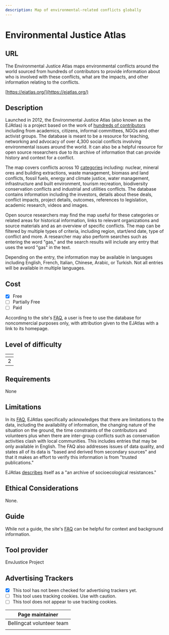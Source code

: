 ```yaml
---
description: Map of environmental-related conflicts globally
---
```


# Environmental Justice Atlas

## URL

The Environmental Justice Atlas maps environmental conflicts around the world sourced from hundreds of contributors to provide information about who is involved with these conflicts, what are the impacts, and other information relating to the conflicts.

[https://ejatlas.org/](https://ejatlas.org/)

## Description

Launched in 2012, the Environmental Justice Atlas (also known as the EJAtlas) is a project based on the work of [hundreds of contributors](https://ejatlas.org/backoffice/cms/en/faq/) including from academics, citizens, informal committees, NGOs and other activist groups. The database is meant to be a resource for teaching, networking and advocacy of over 4,300 social conflicts involving environmental issues around the world. It can also be a helpful resource for open source researchers due to its archive of information that can provide history and context for a conflict.

The map covers conflicts across 10 [categories](https://ejatlas.org/backoffice/cms/en/faq/) including: nuclear, mineral ores and building extractions, waste management, biomass and land conflicts, fossil fuels, energy and climate justice, water management, infrastructure and built environment, tourism recreation, biodiversity conservation conflicts and industrial and utilities conflicts. The database contains information including the investors, details about these deals, conflict impacts, project details, outcomes, references to legislation, academic research, videos and images.&#x20;

Open source researchers may find the map useful for these categories or related areas for historical information, links to relevant organizations and source materials and as an overview of specific conflicts. The map can be filtered by multiple types of criteria, including region, start/end date, type of conflict and more. A researcher may also perform searches such as entering the word "gas," and the search results will include any entry that uses the word "gas" in the text.

Depending on the entry, the information may be available in languages including English, French, Italian, Chinese, Arabic, or Turkish. Not all entries will be available in multiple languages.&#x20;

## Cost

* [x] Free
* [ ] Partially Free
* [ ] Paid

According to the site's [FAQ](https://ejatlas.org/backoffice/cms/en/faq/), a user is free to use the database for noncommercial purposes only, with attribution given to the EJAtlas with a link to its homepage.

## Level of difficulty

<table><thead><tr><th data-type="rating" data-max="5"></th></tr></thead><tbody><tr><td>2</td></tr></tbody></table>

## Requirements

None

## Limitations

In its [FAQ](https://ejatlas.org/backoffice/cms/en/faq/), EJAtlas specifically acknowledges that there are limitations to the data, including the availability of information, the changing nature of the situation on the ground, the time constraints of the contributors and volunteers plus when there are inter-group conflicts such as conservation activities clash with local communities. This includes entries that may be only available in English. The FAQ also addresses issues of data quality, and states all of its data is "based and derived from secondary sources" and that it makes an effort to verify this information is from "trusted publications."

EJAtlas [describes](https://ejatlas.org/backoffice/cms/en/faq/) itself as a "an archive of socioecological resistances."

## Ethical Considerations

None.

## Guide

While not a guide, the site's [FAQ](https://ejatlas.org/backoffice/cms/en/faq/) can be helpful for context and background information.

## Tool provider

EnvJustice Project

## Advertising Trackers

* [x] This tool has not been checked for advertising trackers yet.
* [ ] This tool uses tracking cookies. Use with caution.
* [ ] This tool does not appear to use tracking cookies.

| Page maintainer           |
| ------------------------- |
| Bellingcat volunteer team |
|                           |
